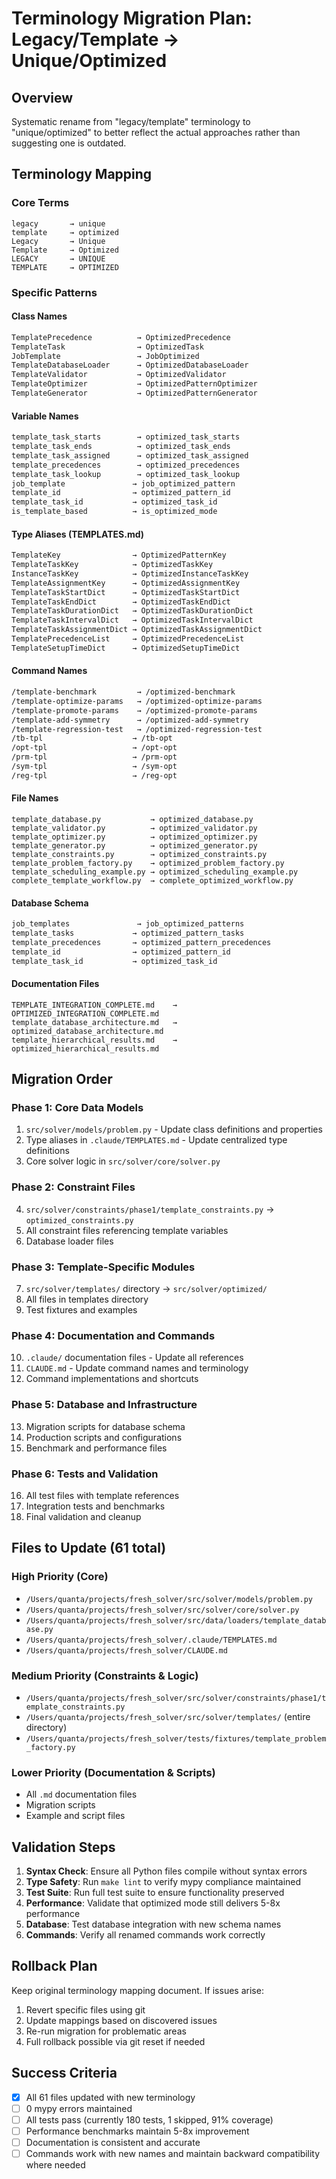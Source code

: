 # Terminology Migration Plan: Legacy/Template → Unique/Optimized

## Overview
Systematic rename from "legacy/template" terminology to "unique/optimized" to better reflect the actual approaches rather than suggesting one is outdated.

## Terminology Mapping

### Core Terms
```
legacy       → unique
template     → optimized
Legacy       → Unique  
Template     → Optimized
LEGACY       → UNIQUE
TEMPLATE     → OPTIMIZED
```

### Specific Patterns

#### Class Names
```python
TemplatePrecedence          → OptimizedPrecedence
TemplateTask                → OptimizedTask  
JobTemplate                 → JobOptimized
TemplateDatabaseLoader      → OptimizedDatabaseLoader
TemplateValidator           → OptimizedValidator
TemplateOptimizer           → OptimizedPatternOptimizer
TemplateGenerator           → OptimizedPatternGenerator
```

#### Variable Names
```python
template_task_starts        → optimized_task_starts
template_task_ends          → optimized_task_ends
template_task_assigned      → optimized_task_assigned
template_precedences        → optimized_precedences  
template_task_lookup        → optimized_task_lookup
job_template               → job_optimized_pattern
template_id                → optimized_pattern_id
template_task_id           → optimized_task_id
is_template_based          → is_optimized_mode
```

#### Type Aliases (TEMPLATES.md)
```python
TemplateKey                → OptimizedPatternKey
TemplateTaskKey            → OptimizedTaskKey
InstanceTaskKey            → OptimizedInstanceTaskKey
TemplateAssignmentKey      → OptimizedAssignmentKey
TemplateTaskStartDict      → OptimizedTaskStartDict
TemplateTaskEndDict        → OptimizedTaskEndDict
TemplateTaskDurationDict   → OptimizedTaskDurationDict
TemplateTaskIntervalDict   → OptimizedTaskIntervalDict
TemplateTaskAssignmentDict → OptimizedTaskAssignmentDict
TemplatePrecedenceList     → OptimizedPrecedenceList
TemplateSetupTimeDict      → OptimizedSetupTimeDict
```

#### Command Names
```bash
/template-benchmark         → /optimized-benchmark
/template-optimize-params   → /optimized-optimize-params
/template-promote-params    → /optimized-promote-params
/template-add-symmetry      → /optimized-add-symmetry
/template-regression-test   → /optimized-regression-test
/tb-tpl                    → /tb-opt
/opt-tpl                   → /opt-opt
/prm-tpl                   → /prm-opt
/sym-tpl                   → /sym-opt
/reg-tpl                   → /reg-opt
```

#### File Names
```
template_database.py           → optimized_database.py
template_validator.py          → optimized_validator.py
template_optimizer.py          → optimized_optimizer.py
template_generator.py          → optimized_generator.py
template_constraints.py        → optimized_constraints.py
template_problem_factory.py    → optimized_problem_factory.py
template_scheduling_example.py → optimized_scheduling_example.py
complete_template_workflow.py  → complete_optimized_workflow.py
```

#### Database Schema
```sql
job_templates               → job_optimized_patterns
template_tasks             → optimized_pattern_tasks
template_precedences       → optimized_pattern_precedences
template_id                → optimized_pattern_id
template_task_id           → optimized_task_id
```

#### Documentation Files
```
TEMPLATE_INTEGRATION_COMPLETE.md    → OPTIMIZED_INTEGRATION_COMPLETE.md
template_database_architecture.md   → optimized_database_architecture.md
template_hierarchical_results.md    → optimized_hierarchical_results.md
```

## Migration Order

### Phase 1: Core Data Models
1. `src/solver/models/problem.py` - Update class definitions and properties
2. Type aliases in `.claude/TEMPLATES.md` - Update centralized type definitions
3. Core solver logic in `src/solver/core/solver.py`

### Phase 2: Constraint Files
4. `src/solver/constraints/phase1/template_constraints.py` → `optimized_constraints.py`
5. All constraint files referencing template variables
6. Database loader files

### Phase 3: Template-Specific Modules
7. `src/solver/templates/` directory → `src/solver/optimized/`
8. All files in templates directory
9. Test fixtures and examples

### Phase 4: Documentation and Commands
10. `.claude/` documentation files - Update all references
11. `CLAUDE.md` - Update command names and terminology
12. Command implementations and shortcuts

### Phase 5: Database and Infrastructure
13. Migration scripts for database schema
14. Production scripts and configurations
15. Benchmark and performance files

### Phase 6: Tests and Validation
16. All test files with template references
17. Integration tests and benchmarks
18. Final validation and cleanup

## Files to Update (61 total)

### High Priority (Core)
- `/Users/quanta/projects/fresh_solver/src/solver/models/problem.py`
- `/Users/quanta/projects/fresh_solver/src/solver/core/solver.py`
- `/Users/quanta/projects/fresh_solver/src/data/loaders/template_database.py`
- `/Users/quanta/projects/fresh_solver/.claude/TEMPLATES.md`
- `/Users/quanta/projects/fresh_solver/CLAUDE.md`

### Medium Priority (Constraints & Logic)
- `/Users/quanta/projects/fresh_solver/src/solver/constraints/phase1/template_constraints.py`
- `/Users/quanta/projects/fresh_solver/src/solver/templates/` (entire directory)
- `/Users/quanta/projects/fresh_solver/tests/fixtures/template_problem_factory.py`

### Lower Priority (Documentation & Scripts)
- All `.md` documentation files
- Migration scripts
- Example and script files

## Validation Steps

1. **Syntax Check**: Ensure all Python files compile without syntax errors
2. **Type Safety**: Run `make lint` to verify mypy compliance maintained
3. **Test Suite**: Run full test suite to ensure functionality preserved
4. **Performance**: Validate that optimized mode still delivers 5-8x performance
5. **Database**: Test database integration with new schema names
6. **Commands**: Verify all renamed commands work correctly

## Rollback Plan

Keep original terminology mapping document. If issues arise:
1. Revert specific files using git
2. Update mappings based on discovered issues
3. Re-run migration for problematic areas
4. Full rollback possible via git reset if needed

## Success Criteria

- [x] All 61 files updated with new terminology
- [ ] 0 mypy errors maintained
- [ ] All tests pass (currently 180 tests, 1 skipped, 91% coverage)
- [ ] Performance benchmarks maintain 5-8x improvement
- [ ] Documentation is consistent and accurate
- [ ] Commands work with new names and maintain backward compatibility where needed